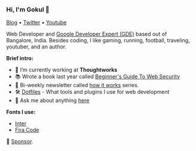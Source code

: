 ### Hi, I'm Gokul 👋

[Blog](https://gokul.site) • [Twitter](https://twitter.com/gokul_i) • [Youtube](https://bit.ly/SubscribeToGokul)

Web Developer and [Google Developer Expert (GDE)](https://developers.google.com/community/experts/directory/profile/profile-gokulakrishnan_kalaikovan) based out of Bangalore, India. Besides coding, I like gaming, running, football, traveling, youtuber, and an author.

**Brief intro:**

- 💼 I’m currently working at <b>Thoughtworks</b>
- 📚 Wrote a book last year called [Beginner's Guide To Web Security](https://gokul.site/book)
- 📩 Bi-weekly newsletter called [how it works](https://how-it-works.dev) series.
- 🛠 [Dotfiles](https://github.com/gokulkrishh/dotfiles) - What tools and plugins I use for web development
- 💬 Ask me about anything [here](https://github.com/gokulkrishh/gokulkrishh/issues)


**Fonts I use:**

- [Inter](https://rsms.me/inter)
- [Fira Code](https://github.com/tonsky/FiraCode)

🔗 [Sponsor](https://www.paypal.me/gokulkrishh). 

